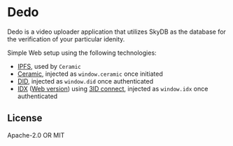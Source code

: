 # Dedo

Dedo is a video uploader application that utilizes SkyDB as the database for the verification of your particular idenity. 

Simple Web setup using the following technologies:

- [IPFS](https://ipfs.io/), used by `Ceramic`
- [Ceramic](https://ceramicnetwork.github.io/js-ceramic/api/), injected as `window.ceramic` once initiated
- [DID](https://ceramicnetwork.github.io/js-did/classes/did.html), injected as `window.did` once authenticated
- [IDX](https://idx.xyz/) ([Web version](https://idx.xyz/docs/libs-web)) using [3ID connect](https://github.com/3box/3id-connect), injected as `window.idx` once authenticated

## License

Apache-2.0 OR MIT


